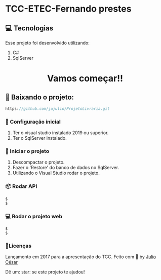 # TCC-ETEC-Fernando prestes
 
## :computer: Tecnologias
Esse projeto foi desenvolvido utilizando:

1. C#
2. SqlServer

<h1 align="center">Vamos começar!!</h1>
 
## :rocket: Baixando o projeto: 
```javascript
https://github.com/jujulio/ProjetoLivraria.git
```
### :rocket: Configuração inicial
1. Ter o visual studio instalado 2019 ou superior.
2. Ter o SqlServer instalado.

### :rocket: Iniciar o projeto
1. Descompactar o projeto.
2. Fazer o 'Restore' do banco de dados no SqlServer.
3. Utilizando o Visual Studio rodar o projeto.

### :package: Rodar API

```console
$
$
```
### :computer: Rodar o projeto web
```console
$
$
```

 ### :book:Licenças
 Lançamento em 2017 para a apresentação do TCC.
 Feito com :purple_heart: by [Julio César](https://github.com/jujulio)
 
 Dê um: star: se este projeto te ajudou!

